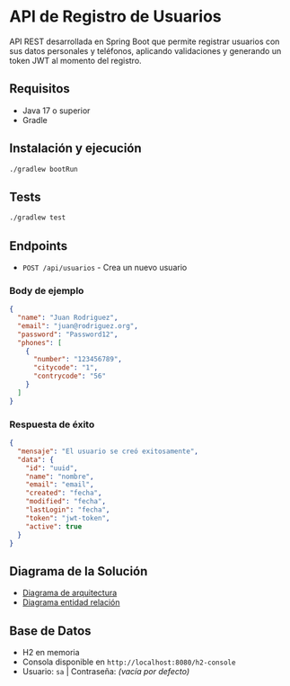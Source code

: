 # API de Registro de Usuarios

API REST desarrollada en Spring Boot que permite registrar usuarios con sus datos personales y teléfonos, aplicando validaciones y generando un token JWT al momento del registro.

## Requisitos

- Java 17 o superior
- Gradle

## Instalación y ejecución

```bash
./gradlew bootRun
```

## Tests

```bash
./gradlew test
```

## Endpoints

- `POST /api/usuarios` - Crea un nuevo usuario

### Body de ejemplo

```json
{
  "name": "Juan Rodriguez",
  "email": "juan@rodriguez.org",
  "password": "Password12",
  "phones": [
    {
      "number": "123456789",
      "citycode": "1",
      "contrycode": "56"
    }
  ]
}
```

### Respuesta de éxito

```json
{
  "mensaje": "El usuario se creó exitosamente",
  "data": {
    "id": "uuid",
    "name": "nombre",
    "email": "email",
    "created": "fecha",
    "modified": "fecha",
    "lastLogin": "fecha",
    "token": "jwt-token",
    "active": true
  }
}
```

## Diagrama de la Solución

- [Diagrama de arquitectura](./docs/diagrama-arquitectura.png)
- [Diagrama entidad relación](./docs/diagrama-er.png)

## Base de Datos

- H2 en memoria
- Consola disponible en `http://localhost:8080/h2-console`
- Usuario: `sa` | Contraseña: _(vacía por defecto)_
